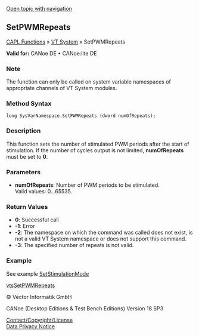 [Open topic with navigation](../../../../../CANoeDEFamily.htm#Topics/CAPLFunctions/VTSystem/Functions/CAPLfunctionVTSSetPWMRepeats.md)

## SetPWMRepeats

[CAPL Functions](../../CAPLfunctions.md) » [VT System](../CAPLfunctionsVTSystemOverview.md) » SetPWMRepeats

**Valid for:** CANoe DE • CANoe:lite DE

### Note

The function can only be called on system variable namespaces of appropriate channels of VT System modules.

### Method Syntax

`long SysVarNamespace.SetPWMRepeats (dword numOfRepeats);`

### Description

This function sets the number of stimulated PWM periods after the start of stimulation. If the number of cycles output is not limited, **numOfRepeats** must be set to **0**.

### Parameters

- **numOfRepeats**: Number of PWM periods to be stimulated.  
  Valid values: 0…65535.

### Return Values

- **0**: Successful call
- **-1**: Error
- **-2**: The namespace on which the command was called does not exist, is not a valid VT System namespace or does not support this command.
- **-3**: The specified number of repeats is not valid.

### Example

See example [SetStimulationMode](CAPLfunctionVTSSetStimulationMode.md)

[vtsSetPWMRepeats](CAPLfunctionVTSvtsSetPWMRepeats.md)

© Vector Informatik GmbH

CANoe (Desktop Editions & Test Bench Editions) Version 18 SP3

[Contact/Copyright/License](../../../Shared/ContactCopyrightLicense.md)  
[Data Privacy Notice](https://www.vector.com/int/en/company/get-info/privacy-policy/)

